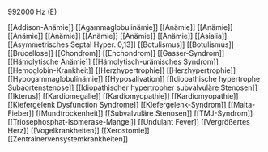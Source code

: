 992000 Hz (E)

[[Addison-Anämie]]
[[Agammaglobulinämie]]
[[Anämie]]
[[Anämie]]
[[Anämie]]
[[Anämie]]
[[Anämie]]
[[Anämie]]
[[Anämie]]
[[Asialia]]
[[Asymmetrisches Septal Hyper. 0,13]]
[[Botulismus]]
[[Botulismus]]
[[Brucellose]]
[[Chondrom]]
[[Enchondrom]]
[[Gasser-Syndrom]]
[[Hämolytische Anämie]]
[[Hämolytisch-urämisches Syndrom]]
[[Hemoglobin-Krankheit]]
[[Herzhypertrophie]]
[[Herzhypertrophie]]
[[Hypogammaglobulinämie]]
[[Hyposalivation]]
[[Idiopathische hypertrophe Subaortenstenose]]
[[Idiopathischer hypertropher subvalvuläre Stenosen]]
[[Ikterus]]
[[Kardiomegalie]]
[[Kardiomyopathie]]
[[Kardiomyopathie]]
[[Kiefergelenk Dysfunction Syndrome]]
[[Kiefergelenk-Syndrom]]
[[Malta-Fieber]]
[[Mundtrockenheit]]
[[Subvalvuläre Stenosen]]
[[TMJ-Syndrom]]
[[Triosephosphat-Isomerase-Mangel]]
[[Undulant Fever]]
[[Vergrößertes Herz]]
[[Vogelkrankheiten]]
[[Xerostomie]]
[[Zentralnervensystemkrankheiten]]